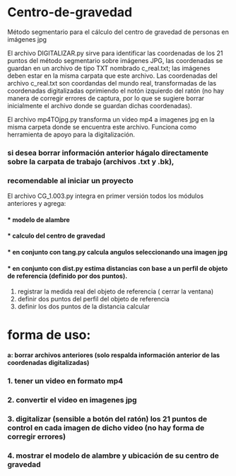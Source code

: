 # Centro-de-gravedad
Método segmentario para el cálculo del centro de gravedad de personas en imágenes jpg

El archivo DIGITALIZAR.py sirve para identificar las coordenadas de los 21 puntos del método segmentario sobre imágenes JPG, las coordenadas se guardan en un archivo de tipo TXT nombrado c_real.txt; las imágenes deben estar en la misma carpata que este archivo. 
Las coordenadas del archivo c_real.txt son coordandas del mundo real, transformadas de las coordenadas digitalizadas oprimiendo el notón izquierdo del ratón (no hay manera de corregir errores de captura, por lo que se sugiere borrar inicialmente el archivo donde se guardan dichas coordenadas).

El archivo mp4TOjpg.py transforma un video mp4 a imagenes jpg en la misma carpeta donde se encuentra este archivo. Funciona como herramienta de apoyo para la digitalización.


### si desea borrar información anterior hágalo directamente sobre la carpata de trabajo (archivos .txt y .bk),
### recomendable al iniciar un proyecto

El archivo CG_1.003.py integra en primer versión todos los módulos anteriores y agrega:
#### * modelo de alambre
#### * calculo del centro de gravedad
#### * en conjunto con tang.py calcula angulos seleccionando una imagen jpg
#### * en conjunto con dist.py estima distancias con base a un perfil de objeto de referencia (definido por dos puntos).
1. registrar la medida real del objeto de referencia ( cerrar la ventana)
2. definir dos puntos del perfil del objeto de referencia
3. definir los dos puntos de la distancia calcular

# forma de uso:

#### a: borrar archivos anteriores (solo respalda información anterior de las coordenadas digitalizadas)

### 1. tener un video en formato mp4
### 2. convertir el video en imagenes jpg
### 3. digitalizar (sensible a botón del ratón) los 21 puntos de control en cada imagen de dicho video (no hay forma de corregir errores)
### 4. mostrar el modelo de alambre y ubicación de su centro de gravedad
